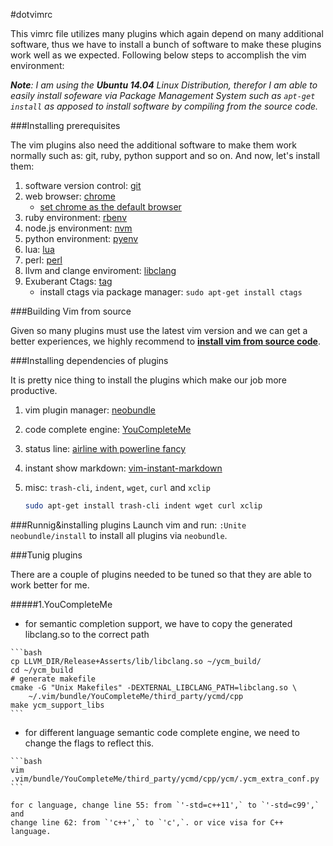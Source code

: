 #dotvimrc

This vimrc file utilizes many plugins which again depend on many additional
software, thus we have to install a bunch of software to make these plugins
work well as we expected. Following below steps to accomplish the vim
environment:

*__Note__: I am using the __Ubuntu 14.04__ Linux Distribution, therefor
I am able to easily install sofeware via Package Management System such as
`apt-get install` as apposed to install software by compiling from the source
code.*

###Installing prerequisites

The vim plugins also need the additional software to make them work normally
such as: git, ruby, python support and so on. And now, let's install them:

1. software version control:
   [git](https://gist.github.com/kevin4fly/f74344649d09f903eb1b)
2. web browser: [chrome](https://www.google.com/intl/en/chrome/browser/)
   - [set chrome as the default browser](http://superuser.com/questions/281488/how-to-set-default-browser-on-ubuntu-from-command-line)
3. ruby environment: [rbenv](https://github.com/sstephenson/rbenv)
4. node.js environment: [nvm](https://github.com/creationix/nvm)
5. python environment: [pyenv](https://github.com/yyuu/pyenv)
6. lua: [lua](http://www.lua.org/) 
7. perl: [perl](https://www.perl.org)
8. llvm and clange enviroment:
   [libclang](https://gist.github.com/kevin4fly/e3de744266c98294b21e)
9. Exuberant Ctags: [tag](http://ctags.sourceforge.net/)
   - install ctags via package manager: `sudo apt-get install ctags`


###Building Vim from source

Given so many plugins must use the latest vim version and we can get a better
experiences, we highly recommend to [__install vim from source code__](https://github.com/Valloric/YouCompleteMe/wiki/Building-Vim-from-source).


###Installing dependencies of plugins

It is pretty nice thing to install the plugins which make our job more
productive.

1. vim plugin manager: [neobundle](https://github.com/Shougo/neobundle.vim#quick-start)
2. code complete engine: [YouCompleteMe](https://github.com/Valloric/YouCompleteMe#full-installation-guide)
3. status line: [airline with powerline fancy](http://askubuntu.com/questions/283908/how-can-i-install-and-use-powerline-plugin)
4. instant show markdown: [vim-instant-markdown](https://github.com/suan/vim-instant-markdown)
5. misc: `trash-cli`, `indent`, `wget`, `curl` and `xclip`

    ```bash
    sudo apt-get install trash-cli indent wget curl xclip
    ``` 

###Runnig&installing plugins
Launch vim and run: `:Unite neobundle/install` to install all plugins via
`neobundle`.

###Tunig plugins

There are a couple of plugins needed to be tuned so that they are able to work
better for me.

#####1.YouCompleteMe
   - for semantic completion support, we have to copy the generated
       libclang.so to the correct path
       
    ```bash
    cp LLVM_DIR/Release+Asserts/lib/libclang.so ~/ycm_build/
    cd ~/ycm_build
    # generate makefile
    cmake -G "Unix Makefiles" -DEXTERNAL_LIBCLANG_PATH=libclang.so \
        ~/.vim/bundle/YouCompleteMe/third_party/ycmd/cpp
    make ycm_support_libs
    ```
        
   - for different language semantic code complete engine,
     we need to change the flags to reflect this.
        
    ```bash
    vim .vim/bundle/YouCompleteMe/third_party/ycmd/cpp/ycm/.ycm_extra_conf.py
    ```

    for c language, change line 55: from `'-std=c++11',` to `'-std=c99',` and
    change line 62: from `'c++',` to `'c',`. or vice visa for C++ language.
